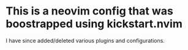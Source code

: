 # This is a neovim config that was boostrapped using kickstart.nvim

I have since added/deleted various plugins and configurations.
